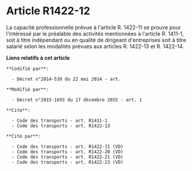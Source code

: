 # Article R1422-12

La capacité professionnelle prévue à l'article R. 1422-11 se prouve pour l'intéressé par le préalable des activités
mentionnées à l'article R. 1411-1, soit à titre indépendant ou en qualité de dirigeant d'entreprises soit à titre salarié
selon les modalités prévues aux articles R. 1422-13 et R. 1422-14.

**Liens relatifs à cet article**

	**Codifié par**:

	  - Décret n°2014-530 du 22 mai 2014 - art.

	**Modifié par**:

	  - Décret n°2015-1693 du 17 décembre 2015 - art. 1

	**Cite**:

	  - Code des transports - art. R1411-1
	  - Code des transports - art. R1422-13

	**Cité par**:

	  - Code des transports - art. R1422-11 (VD)
	  - Code des transports - art. R1422-20 (VD)
	  - Code des transports - art. R1422-21 (VD)
	  - Code des transports - art. R1422-23 (VD)
